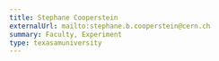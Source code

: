 ```yaml
---
title: Stephane Cooperstein
externalUrl: mailto:stephane.b.cooperstein@cern.ch
summary: Faculty, Experiment
type: texasamuniversity
---
```

